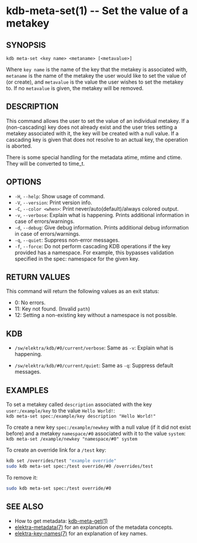 # kdb-meta-set(1) -- Set the value of a metakey

## SYNOPSIS

`kdb meta-set <key name> <metaname> [<metavalue>]`

Where `key name` is the name of the key that the metakey is associated with,
`metaname` is the name of the metakey the user would like to set the value of (or create),
and `metavalue` is the value the user wishes to set the metakey to.
If no `metavalue` is given, the metakey will be removed.

## DESCRIPTION

This command allows the user to set the value of an individual metakey.
If a (non-cascading) key does not already exist and the user tries setting a metakey associated with it, the key will be created with a null value.
If a cascading key is given that does not resolve to an actual key, the operation is aborted.

There is some special handling for the metadata atime, mtime and ctime. They will be converted to time_t.

## OPTIONS

- `-H`, `--help`:
  Show usage of command.
- `-V`, `--version`:
  Print version info.
- `-C`, `--color <when>`:
  Print never/auto(default)/always colored output.
- `-v`, `--verbose`:
  Explain what is happening. Prints additional information in case of errors/warnings.
- `-d`, `--debug`:
  Give debug information. Prints additional debug information in case of errors/warnings.
- `-q`, `--quiet`:
  Suppress non-error messages.
- `-f`, `--force`:
  Do not perform cascading KDB operations if the key provided has a namespace. For example, this bypasses validation specified in the spec: namespace for the given key.

## RETURN VALUES

This command will return the following values as an exit status:<br>

- 0:
  No errors.
- 11:
  Key not found. (Invalid `path`)
- 12:
  Setting a non-existing key without a namespace is not possible\.

## KDB

- `/sw/elektra/kdb/#0/current/verbose`:
  Same as `-v`: Explain what is happening.

- `/sw/elektra/kdb/#0/current/quiet`:
  Same as `-q`: Suppress default messages.

## EXAMPLES

To set a metakey called `description` associated with the key `user:/example/key` to the value `Hello World!`:<br>
`kdb meta-set spec:/example/key description "Hello World!"`

To create a new key `spec:/example/newkey` with a null value (if it did not exist before)
and a metakey `namespace/#0` associated with it to the value `system`:<br>
`kdb meta-set /example/newkey "namespace/#0" system`

To create an override link for a `/test` key:

```sh
kdb set /overrides/test "example override"
sudo kdb meta-set spec:/test override/#0 /overrides/test
```

To remove it:

```sh
sudo kdb meta-set spec:/test override/#0
```

## SEE ALSO

- How to get metadata: [kdb-meta-get(1)](kdb-meta-get.md)
- [elektra-metadata(7)](elektra-metadata.md) for an explanation of the metadata concepts.
- [elektra-key-names(7)](elektra-key-names.md) for an explanation of key names.
